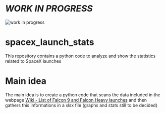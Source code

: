 # *WORK IN PROGRESS*

![work in progress](https://user-images.githubusercontent.com/101259805/157873523-04f5684a-1c0d-4344-b760-f329e3e72a10.jpg)

# spacex_launch_stats
This repository contains a python code to analyze and show the statistics related to SpaceX launches

# Main idea
The main idea is to create a python code that scans the data included in the webpage [Wiki - List of Falcon 9 and Falcon Heavy launches](https://en.wikipedia.org/wiki/List_of_Falcon_9_and_Falcon_Heavy_launches "Just click on it") and then gathers this informations in a xlsx file (graphs and stats still to be decided)
